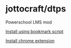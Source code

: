 # jottocraft/dtps
Powerschool LMS mod

[Install using bookmark script](https://jottocraft.github.io/dtps/bookmark.txt)

[Install chrome extension](https://chrome.google.com/webstore/detail/project-dtps/pakgdifknldaiglefmpkkgfjndemfapo)
